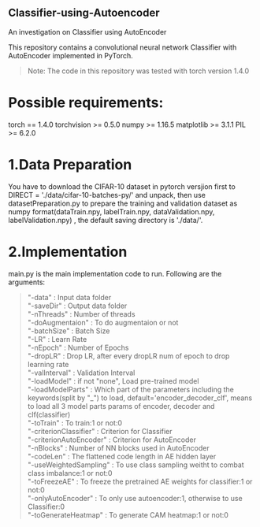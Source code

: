 ## Classifier-using-Autoencoder
 An investigation on Classifier using AutoEncoder

This repository contains a convolutional neural network Classifier with AutoEncoder implemented in PyTorch.
>Note: The code in this repository was tested with torch version 1.4.0

# Possible requirements:
torch == 1.4.0
torchvision >= 0.5.0
numpy >= 1.16.5
matplotlib >= 3.1.1
PIL >= 6.2.0

# 1.Data Preparation
You have to download the CIFAR-10 dataset in pytorch versjion first to DIRECT = './data/cifar-10-batches-py/' and unpack, then use datasetPreparation.py to prepare the training and validation dataset as numpy format(dataTrain.npy, labelTrain.npy, dataValidation.npy, labelValidation.npy) , the default saving directory is './data/'.

# 2.Implementation
main.py is the main implementation code to run. Following are the arguments:

>"-data" : Input data folder <br>
"-saveDir" : Output data folder <br>
"-nThreads" : Number of threads<br>
"-doAugmentaion" : To do augmentaion or not<br>
"-batchSize" : Batch Size<br>
"-LR" : Learn Rate<br>
"-nEpoch" : Number of Epochs<br>
"-dropLR" : Drop LR, after every dropLR num of epoch to drop learning rate<br>
"-valInterval" : Validation Interval<br>
"-loadModel" : if not "none", Load pre-trained model<br>
"-loadModelParts" : Which part of the parameters including the keywords(split by "_") to load, default='encoder_decoder_clf', means to load all 3 model parts params of encoder, decoder and clf(classifier)<br>
"-toTrain" : To train:1 or not:0<br>
"-criterionClassifier" : Criterion for Classifier<br>
"-criterionAutoEncoder" : Criterion for AutoEncoder<br>
"-nBlocks" : Number of NN blocks used in AutoEncoder<br>
"-codeLen" : The flattened code length in AE hidden layer<br>
"-useWeightedSampling" : To use class sampling weitht to combat class imbalance:1 or not:0<br>
"-toFreezeAE" : To freeze the pretrained AE weights for classifier:1 or not:0<br>
"-onlyAutoEncoder" : To only use autoencoder:1, otherwise to use Classifier:0<br>
"-toGenerateHeatmap" : To generate CAM heatmap:1 or not:0<br>
